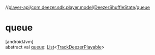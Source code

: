 //[player-api](../../../index.md)/[com.deezer.sdk.player.model](../index.md)/[DeezerShuffleState](index.md)/[queue](queue.md)

# queue

[androidJvm]\
abstract val [queue](queue.md): [List](https://kotlinlang.org/api/latest/jvm/stdlib/kotlin.collections/-list/index.html)&lt;[TrackDeezerPlayable](../-track-deezer-playable/index.md)&gt;

